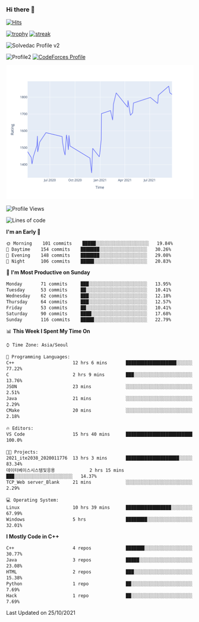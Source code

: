 ### Hi there 👋

<!--
**ingyu1008/ingyu1008** is a ✨ _special_ ✨ repository because its `README.md` (this file) appears on your GitHub profile.

Here are some ideas to get you started:

- 🔭 I’m currently working on ...
- 🌱 I’m currently learning ...
- 👯 I’m looking to collaborate on ...
- 🤔 I’m looking for help with ...
- 💬 Ask me about ...
- 📫 How to reach me: ...
- 😄 Pronouns: ...
- ⚡ Fun fact: ...
[![Github Profile](https://github-readme-stats.vercel.app/api?username=ingyu1008&count_private=true&hide=contribs,prs&show_icons=true&theme=vue-dark)](https://github.com/ingyu1008)  
-->
[![Hits](https://hits.seeyoufarm.com/api/count/incr/badge.svg?url=https%3A%2F%2Fgithub.com%2Fingyu1008)](https://github.com/ingyu1008)

[![trophy](https://github-profile-trophy.vercel.app/?username=ingyu1008&row=2&column=3&theme=flat)](https://github.com/ryo-ma/github-profile-trophy)
[![streak](https://github-readme-streak-stats.herokuapp.com/?user=ingyu1008)](https://github.com/ingyu1008)

<!-- ![Solvedac Profile](http://mazassumnida.wtf/api/v2/generate_badge?boj=ingyu1008) -->
![Solvedac Profile v2](https://github-readme-solvedac.hyp3rflow.vercel.app/api/?handle=ingyu1008)

![Profile2](https://github-readme-stats.vercel.app/api?username=ingyu1008&show_icons=true&hide_border=true&count_private=true)
[![CodeForces Profile](http://cf.leed.at?id=MatWhyTle)](https://codeforces.com/profile/MatWhyTle)

![Codeforces Graph](https://github.com/ingyu1008/Algorithm-Problem-Solving/blob/master/cfStats.svg)

<!--START_SECTION:waka-->
![Profile Views](http://img.shields.io/badge/Profile%20Views-0-blue)

![Lines of code](https://img.shields.io/badge/From%20Hello%20World%20I%27ve%20Written-222408%20lines%20of%20code-blue)

**I'm an Early 🐤** 

```text
🌞 Morning    101 commits    █████░░░░░░░░░░░░░░░░░░░░   19.84% 
🌆 Daytime    154 commits    ███████░░░░░░░░░░░░░░░░░░   30.26% 
🌃 Evening    148 commits    ███████░░░░░░░░░░░░░░░░░░   29.08% 
🌙 Night      106 commits    █████░░░░░░░░░░░░░░░░░░░░   20.83%

```
📅 **I'm Most Productive on Sunday** 

```text
Monday       71 commits     ███░░░░░░░░░░░░░░░░░░░░░░   13.95% 
Tuesday      53 commits     ██░░░░░░░░░░░░░░░░░░░░░░░   10.41% 
Wednesday    62 commits     ███░░░░░░░░░░░░░░░░░░░░░░   12.18% 
Thursday     64 commits     ███░░░░░░░░░░░░░░░░░░░░░░   12.57% 
Friday       53 commits     ██░░░░░░░░░░░░░░░░░░░░░░░   10.41% 
Saturday     90 commits     ████░░░░░░░░░░░░░░░░░░░░░   17.68% 
Sunday       116 commits    █████░░░░░░░░░░░░░░░░░░░░   22.79%

```


📊 **This Week I Spent My Time On** 

```text
⌚︎ Time Zone: Asia/Seoul

💬 Programming Languages: 
C++                      12 hrs 6 mins       ███████████████████░░░░░░   77.22% 
C                        2 hrs 9 mins        ███░░░░░░░░░░░░░░░░░░░░░░   13.76% 
JSON                     23 mins             ░░░░░░░░░░░░░░░░░░░░░░░░░   2.51% 
Java                     21 mins             ░░░░░░░░░░░░░░░░░░░░░░░░░   2.29% 
CMake                    20 mins             ░░░░░░░░░░░░░░░░░░░░░░░░░   2.18%

🔥 Editors: 
VS Code                  15 hrs 40 mins      █████████████████████████   100.0%

🐱‍💻 Projects: 
2021_ite2038_2020011776  13 hrs 3 mins       ████████████████████░░░░░   83.34% 
데이터베이스시스템및응용             2 hrs 15 mins       ███░░░░░░░░░░░░░░░░░░░░░░   14.37% 
TCP_Web server_Blank     21 mins             ░░░░░░░░░░░░░░░░░░░░░░░░░   2.29%

💻 Operating System: 
Linux                    10 hrs 39 mins      █████████████████░░░░░░░░   67.99% 
Windows                  5 hrs               ████████░░░░░░░░░░░░░░░░░   32.01%

```

**I Mostly Code in C++** 

```text
C++                      4 repos             ███████░░░░░░░░░░░░░░░░░░   30.77% 
Java                     3 repos             █████░░░░░░░░░░░░░░░░░░░░   23.08% 
HTML                     2 repos             ███░░░░░░░░░░░░░░░░░░░░░░   15.38% 
Python                   1 repo              ██░░░░░░░░░░░░░░░░░░░░░░░   7.69% 
Hack                     1 repo              ██░░░░░░░░░░░░░░░░░░░░░░░   7.69%

```



 Last Updated on 25/10/2021
<!--END_SECTION:waka-->
